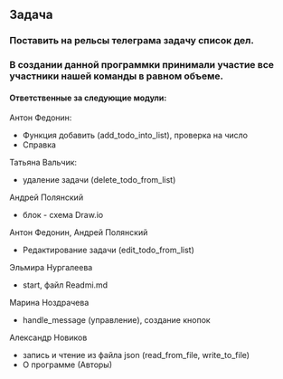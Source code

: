 ## Задача
### Поставить на рельсы телеграма задачу список дел.
### В создании данной программки принимали участие все участники нашей команды в равном объеме. 
#### Ответственные за следующие модули:

 Антон Федонин:
 * Функция добавить (add_todo_into_list), проверка на число
 * Справка

Татьяна Вальчик:
* удаление задачи (delete_todo_from_list)

Андрей Полянский
* блок - схема Draw.io

Антон Федонин, Андрей Полянский
* Редактирование задачи (edit_todo_from_list)

Эльмира Нургалеева
* start, файл Readmi.md

Марина Ноздрачева
* handle_message (управление), создание кнопок

Александр Новиков
* запись и чтение из файла json (read_from_file, write_to_file)
* О программе (Авторы)